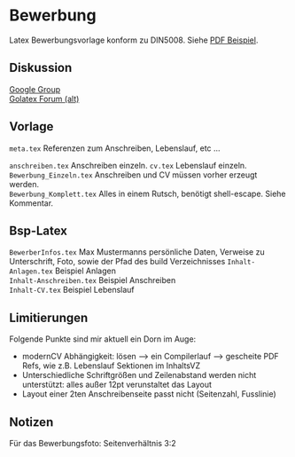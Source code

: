 Bewerbung
=========
Latex Bewerbungsvorlage konform zu DIN5008. Siehe [PDF Beispiel](https://github.com/Stefanqn/Bewerbung/blob/master/Fertiges-PDF/Bewerbung_Komplett.pdf?raw=true). 
 
 Diskussion
----------
[Google Group](https://groups.google.com/forum/#!forum/latex-bewerbungsvorlage)   
[Golatex Forum (alt)](http://www.golatex.de/bewerbungsvorlage-anschreiben-koma-lebenslauf-moderncv-t10684.html)

Vorlage
--------
```meta.tex``` Referenzen zum Anschreiben, Lebenslauf, etc ...

```anschreiben.tex``` Anschreiben einzeln. 
```cv.tex``` Lebenslauf einzeln.
```Bewerbung_Einzeln.tex``` Anschreiben und CV müssen vorher erzeugt werden.  
```Bewerbung_Komplett.tex``` Alles in einem Rutsch, benötigt shell-escape. Siehe Kommentar.  

Bsp-Latex
----------
```BewerberInfos.tex``` Max Mustermanns persönliche Daten, Verweise zu Unterschrift, Foto, sowie der Pfad des build Verzeichnisses 
```Inhalt-Anlagen.tex``` Beispiel Anlagen  
```Inhalt-Anschreiben.tex``` Beispiel Anschreiben  
```Inhalt-CV.tex``` Beispiel Lebenslauf  

Limitierungen
-----
Folgende Punkte sind mir aktuell ein Dorn im Auge:
* modernCV Abhängigkeit: lösen --> ein Compilerlauf --> gescheite PDF Refs, wie z.B. Lebenslauf Sektionen im InhaltsVZ 
* Unterschiedliche Schriftgrößen und Zeilenabstand werden nicht unterstützt: alles außer 12pt verunstaltet das Layout
* Layout einer 2ten Anschreibenseite passt nicht (Seitenzahl, Fusslinie)

Notizen
----------
Für das Bewerbungsfoto: Seitenverhältnis 3:2 


